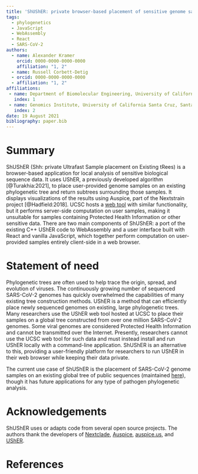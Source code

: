 ```yaml
---
title: 'ShUShER: private browser-based placement of sensitive genome samples on phylogenetic trees'
tags:
  - phylogenetics
  - JavaScript
  - WebAssembly
  - React
  - SARS-CoV-2
authors:
  - name: Alexander Kramer
    orcid: 0000-0000-0000-0000
    affiliation: "1, 2"
  - name: Russell Corbett-Detig
  - orcid: 0000-0000-0000-0000
  - affiliation: "1, 2"
affiliations:
 - name: Department of Biomolecular Engineering, University of California Santa Cruz. Santa Cruz, CA 95064, USA
   index: 1
 - name: Genomics Institute, University of California Santa Cruz, Santa Cruz, CA 95064, USA
   index: 2
date: 19 August 2021
bibliography: paper.bib
---
```


# Summary

ShUShER (Shh: private Ultrafast Sample placement on Existing tRees) is a browser-based application for local analysis of sensitive biological sequence data. It uses UShER, a previously developed algorithm [@Turakhia:2021], to place user-provided genome samples on an existing phylogenetic tree and return subtrees surrounding those samples. It displays visualizations of the results using Auspice, part of the Nextstrain project [@Hadfield:2018]. UCSC hosts a [web tool](https://genome.ucsc.edu/cgi-bin/hgPhyloPlace) with similar functionality, but it performs server-side computation on user samples, making it unsuitable for samples containing Protected Health Information or other sensitive data. There are two main components of ShUShER: a port of the existing C++ UShER code to WebAssembly and a user interface built with React and vanilla JavaScript, which together perform computation on user-provided samples entirely client-side in a web browser.

# Statement of need

Phylogenetic trees are often used to help trace the origin, spread, and evolution of viruses. The continuously growing number of sequenced SARS-CoV-2 genomes has quickly overwhelmed the capabilities of many existing tree construction methods. UShER is a method that can efficiently place newly sequenced genomes on existing, large phylogenetic trees. Many researchers use the UShER web tool hosted at UCSC to place their samples on a global tree constructed from over one million SARS-CoV-2 genomes. Some viral genomes are considered Protected Health Information and cannot be transmitted over the Internet. Presently, researchers cannot use the UCSC web tool for such data and must instead install and run UShER locally with a command-line application. ShUShER is an alternative to this, providing a user-friendly platform for researchers to run UShER in their web browser while keeping their data private.

The current use case of ShUShER is the placement of SARS-CoV-2 genome samples on an existing global
tree of public sequences (maintained [here](https://hgdownload.soe.ucsc.edu/goldenPath/wuhCor1/UShER_SARS-CoV-2/)), though it
has future applications for any type of pathogen phylogenetic analysis.

# Acknowledgements

ShUShER uses or adapts code from several open source projects.
The authors thank the developers of [Nextclade](https://github.com/nextstrain/nextclade),
[Auspice](https://github.com/nextstrain/auspice),
[auspice.us](https://github.com/nextstrain/auspice.us), and [UShER](https://github.com/yatisht/usher).

# References
